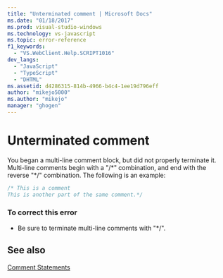 ```yaml
---
title: "Unterminated comment | Microsoft Docs"
ms.date: "01/18/2017"
ms.prod: visual-studio-windows
ms.technology: vs-javascript
ms.topic: error-reference
f1_keywords: 
  - "VS.WebClient.Help.SCRIPT1016"
dev_langs: 
  - "JavaScript"
  - "TypeScript"
  - "DHTML"
ms.assetid: d4286315-814b-4966-b4c4-1ee19d796eff
author: "mikejo5000"
ms.author: "mikejo"
manager: "ghogen"
---
```

# Unterminated comment
You began a multi-line comment block, but did not properly terminate it. Multi-line comments begin with a "/*" combination, and end with the reverse "\*/" combination. The following is an example:  
  
```JavaScript  
/* This is a comment  
This is another part of the same comment.*/  
```  
  
### To correct this error  
  
- Be sure to terminate multi-line comments with "*/".  
  
## See also  
 [Comment Statements](../../javascript/reference/comment-statements-javascript.md)